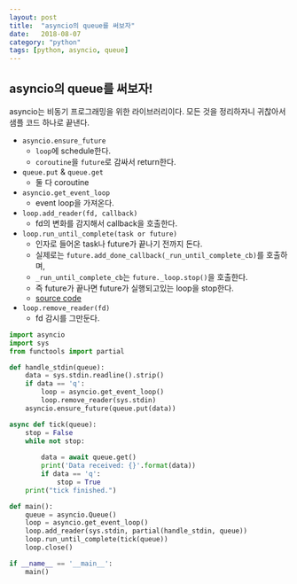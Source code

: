 ```yaml
---
layout: post
title:  "asyncio의 queue를 써보자"
date:   2018-08-07
category: "python"
tags: [python, asyncio, queue]
---
```


## asyncio의 queue를 써보자!

asyncio는 비동기 프로그래밍을 위한 라이브러리이다. 모든 것을 정리하자니 귀찮아서 샘플 코드 하나로 끝낸다.

* `asyncio.ensure_future`
  * `loop`에 schedule한다.
  * `coroutine`을 `future`로 감싸서 return한다.
* `queue.put` & `queue.get`
  * 둘 다 coroutine
* `asyncio.get_event_loop`
  * event loop을 가져온다.
* `loop.add_reader(fd, callback)`
  * fd의 변화를 감지해서 callback을 호출한다.
* `loop.run_until_complete(task or future)`
  * 인자로 들어온 task나 future가 끝나기 전까지 돈다.
  * 실제로는 `future.add_done_callback(_run_until_complete_cb)`를 호출하며,
  * `_run_until_complete_cb`는 `future._loop.stop()`을 호출한다.
  * 즉 future가 끝나면 future가 실행되고있는 loop을 stop한다.
  * [source code](https://github.com/python/cpython/blob/944451cd8d3e897138f4b43569de13cd081ee251/Lib/asyncio/base_events.py#L158)
* `loop.remove_reader(fd)`
  * fd 감시를 그만둔다. 

```python
import asyncio
import sys
from functools import partial

def handle_stdin(queue):
    data = sys.stdin.readline().strip()
    if data == 'q':
        loop = asyncio.get_event_loop()
        loop.remove_reader(sys.stdin)
    asyncio.ensure_future(queue.put(data)) 

async def tick(queue):
    stop = False
    while not stop:
        
        data = await queue.get()
        print('Data received: {}'.format(data))
        if data == 'q':
            stop = True
    print("tick finished.")

def main(): 
    queue = asyncio.Queue()
    loop = asyncio.get_event_loop()
    loop.add_reader(sys.stdin, partial(handle_stdin, queue))
    loop.run_until_complete(tick(queue))
    loop.close()

if __name__ == '__main__':
    main()
```